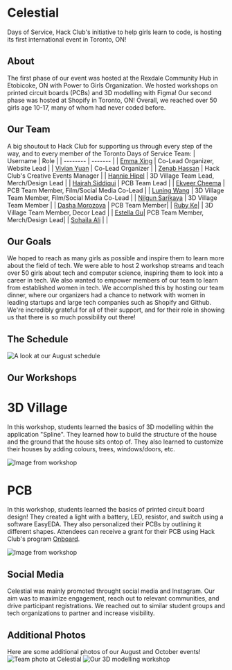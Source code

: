 # Celestial
Days of Service, Hack Club's initiative to help girls learn to code, is hosting its first international event in Toronto, ON!

## About
The first phase of our event was hosted at the Rexdale Community Hub in Etobicoke, ON with Power to Girls Organization. We hosted workshops on printed circuit boards (PCBs) and 3D modelling with Figma! Our second phase was hosted at Shopify in Toronto, ON! Overall, we reached over 50 girls age 10-17, many of whom had never coded before.

## Our Team
A big shoutout to Hack Club for supporting us through every step of the way, and to every member of the Toronto Days of Service Team:
| Username    | Role |
| -------- | ------- |
| [Emma Xing](https://github.com/emma-x1) | Co-Lead Organizer, Website Lead |
| [Vivian Yuan](https://github.com/vvireless) | Co-Lead Organizer |
| [Zenab Hassan]() | Hack Club's Creative Events Manager |
| [Hannie Hipel]() | 3D Village Team Lead, Merch/Design Lead |
| [Hajrah Siddiqui]() | PCB Team Lead |
| [Ekveer Cheema]() | PCB Team Member, Film/Social Media Co-Lead |
| [Luning Wang]() | 3D Village Team Member, Film/Social Media Co-Lead |
| [Nilgun Sarikaya]() | 3D Village Team Member |
| [Dasha Morozova]() | PCB Team Member|
| [Ruby Ke]()| | 3D Village Team Member, Decor Lead |
| [Estella Gu]()| PCB Team Member, Merch/Design Lead|
| [Sohaila Ali]() |  |

## Our Goals
We hoped to reach as many girls as possible and inspire them to learn more about the field of tech. We were able to host 2 workshop streams and teach over 50 girls about tech and computer science, inspiring them to look into a career in tech. 
We also wanted to empower members of our team to learn from established women in tech. We accomplished this by hosting our team dinner, where our organizers had a chance to network with women in leading startups and large tech companies such as Shopify and Github. We're incredibly grateful for all of their support, and for their role in showing us that there is so much possibility out there!

## The Schedule
![A look at our August schedule](https://cloud-o20lxiuo7-hack-club-bot.vercel.app/0screenshot_2024-10-24_at_10.10.35___am.png)

## Our Workshops

# 3D Village
In this workshop, students learned the basics of 3D modelling within the application "Spline". They learned how to build the structure of the house and the ground that the house sits ontop of. They also learned to customize their houses by adding colours, trees, windows/doors, etc.

![Image from workshop](https://github.com/user-attachments/assets/db2f440f-e005-4cb1-9764-2e825d61cc3b)

# PCB
In this workshop, students learned the basics of printed circuit board design! They created a light with a battery, LED, resistor, and switch using a software EasyEDA. They also personalized their PCBs by outlining it different shapes. Attendees can receive a grant for their PCB using Hack Club's program [Onboard](https://github.com/hackclub/OnBoard).

![Image from workshop](https://cloud-37y6tsj42-hack-club-bot.vercel.app/0pcbworkshopimg.png)


## Social Media
Celestial was mainly promoted throught social media and Instagram. Our aim was to maximize engagement, reach out to relevant communities, and drive participant registrations. We reached out to similar student groups and tech organizations to partner and increase visibility. 

## Additional Photos
Here are some additional photos of our August and October events! 
![Team photo at Celestial](https://cloud-jv9ymyzs9-hack-club-bot.vercel.app/0img_4886.jpg)
![Our 3D modelling workshop](https://cloud-jv9ymyzs9-hack-club-bot.vercel.app/1img_9768.jpg)

